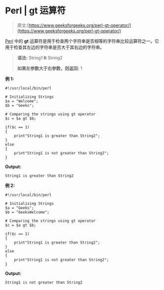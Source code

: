 # Perl | gt 运算符

> 原文:[https://www.geeksforgeeks.org/perl-gt-operator/](https://www.geeksforgeeks.org/perl-gt-operator/)

[Perl](https://www.geeksforgeeks.org/introduction-to-perl/) 中的 **gt** 运算符是用于检查两个字符串是否相等的字符串比较运算符之一。它用于检查其左边的字符串是否大于其右边的字符串。

> **语法:** String1 **lt** String2
> 
> **如果左参数大于右参数，则返回:** 1

**例 1:**

```
#!/usr/local/bin/perl

# Initializing Strings
$a = "Welcome";
$b = "Geeks";

# Comparing the strings using gt operator
$c = $a gt $b;

if($c == 1)
{
    print"String1 is greater than String2";
}
else
{
    print"String1 is not greater than String2";
}
```

**Output:**

```
String1 is greater than String2

```

**例 2:**

```
#!/usr/local/bin/perl

# Initializing Strings
$a = "Geeks";
$b = "GeeksWelcome";

# Comparing the strings using gt operator
$c = $a gt $b;

if($c == 1)
{
    print"String1 is greater than String2";
}
else
{
    print"String1 is not greater than String2";
}
```

**Output:**

```
String1 is not greater than String2

```